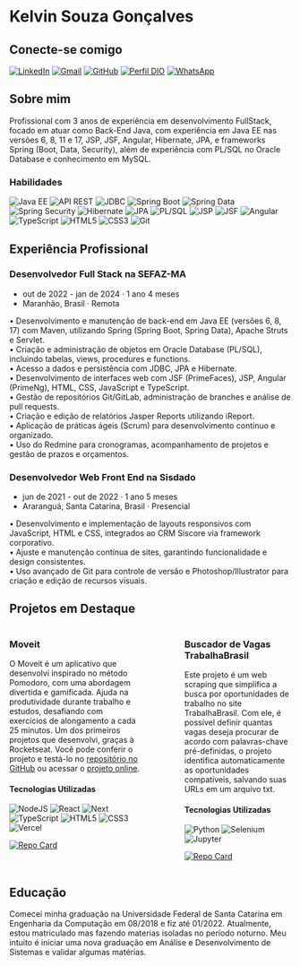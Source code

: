# Kelvin Souza Gonçalves

## Conecte-se comigo
[![LinkedIn](https://img.shields.io/badge/LinkedIn-0077B5?style=for-the-badge&logo=linkedin&logoColor=white)](https://www.linkedin.com/in/kelvin-souza-gon%C3%A7alves/)
[![Gmail](https://img.shields.io/badge/Gmail-333333?style=for-the-badge&logo=gmail&logoColor=red)](mailto:kelvinsouzag@gmail.com)
[![GitHub](https://img.shields.io/badge/GitHub-100000?style=for-the-badge&logo=github&logoColor=white)](https://github.com/kekoksg)
[![Perfil DIO](https://img.shields.io/badge/-Meu%20Perfil%20na%20DIO-30A3DC?style=for-the-badge)](https://web.dio.me/users/kelvinsouzag)
[![WhatsApp](https://img.shields.io/badge/WhatsApp-25D366?style=for-the-badge&logo=whatsapp&logoColor=white)](https://wa.me/5548991321208)

## Sobre mim

Profissional com 3 anos de experiência em desenvolvimento FullStack, focado em atuar como Back-End Java, com experiência em Java EE nas versões 6, 8, 11 e 17, JSP, JSF, Angular, Hibernate, JPA, e frameworks Spring (Boot, Data, Security), além de experiência com PL/SQL no Oracle Database e conhecimento em MySQL.

### Habilidades
![Java EE](https://img.shields.io/badge/Java_EE-007396?style=for-the-badge&logo=javaee&logoColor=white)
![API REST](https://img.shields.io/badge/API_REST-007396?style=for-the-badge&logo=rest&logoColor=white)
![JDBC](https://img.shields.io/badge/JDBC-007396?style=for-the-badge&logo=jdbc&logoColor=white)
![Spring Boot](https://img.shields.io/badge/Spring_Boot-6DB33F?style=for-the-badge&logo=spring-boot&logoColor=white)
![Spring Data](https://img.shields.io/badge/Spring_Data-6DB33F?style=for-the-badge&logo=spring-data&logoColor=white)
![Spring Security](https://img.shields.io/badge/Spring_Security-6DB33F?style=for-the-badge&logo=spring-security&logoColor=white)
![Hibernate](https://img.shields.io/badge/Hibernate-59666C?style=for-the-badge&logo=hibernate&logoColor=white)
![JPA](https://img.shields.io/badge/JPA-007396?style=for-the-badge&logo=jpa&logoColor=white)
![PL/SQL](https://img.shields.io/badge/PL/SQL-F80000?style=for-the-badge&logo=oracle&logoColor=white)
![JSP](https://img.shields.io/badge/JSP-007396?style=for-the-badge&logo=jsp&logoColor=white)
![JSF](https://img.shields.io/badge/JSF-007396?style=for-the-badge&logo=java&logoColor=white)
![Angular](https://img.shields.io/badge/Angular-DD0031?style=for-the-badge&logo=angular&logoColor=white)
![TypeScript](https://img.shields.io/badge/TypeScript-007ACC?style=for-the-badge&logo=typescript&logoColor=white)
![HTML5](https://img.shields.io/badge/HTML5-E34F26?style=for-the-badge&logo=html5&logoColor=white)
![CSS3](https://img.shields.io/badge/CSS3-1572B6?style=for-the-badge&logo=css3&logoColor=white)
![Git](https://img.shields.io/badge/Git-F05032?style=for-the-badge&logo=git&logoColor=white)

## Experiência Profissional

### Desenvolvedor Full Stack na SEFAZ-MA

- out de 2022 - jan de 2024 · 1 ano 4 meses
- Maranhão, Brasil · Remota

• Desenvolvimento e manutenção de back-end em Java EE (versões 6, 8, 17) com Maven, utilizando Spring (Spring Boot, Spring Data), Apache Struts e Servlet.</br>
• Criação e administração de objetos em Oracle Database (PL/SQL), incluindo tabelas, views, procedures e functions.</br>
• Acesso a dados e persistência com JDBC, JPA e Hibernate.</br>
• Desenvolvimento de interfaces web com JSF (PrimeFaces), JSP, Angular (PrimeNg), HTML, CSS, JavaScript e TypeScript.</br>
• Gestão de repositórios Git/GitLab, administração de branches e análise de pull requests.</br>
• Criação e edição de relatórios Jasper Reports utilizando iReport.</br>
• Aplicação de práticas ágeis (Scrum) para desenvolvimento contínuo e organizado.</br>
• Uso do Redmine para cronogramas, acompanhamento de projetos e gestão de prazos e orçamentos.</br>

### Desenvolvedor Web Front End na Sisdado

- jun de 2021 - out de 2022 · 1 ano 5 meses
- Araranguá, Santa Catarina, Brasil · Presencial

• Desenvolvimento e implementação de layouts responsivos com JavaScript, HTML e CSS, integrados ao CRM Siscore via framework corporativo.</br>
• Ajuste e manutenção contínua de sites, garantindo funcionalidade e design consistentes.</br>
• Uso avançado de Git para controle de versão e Photoshop/Illustrator para criação e edição de recursos visuais.</br>

## Projetos em Destaque

<div style="display: flex; gap: 5rem">
<div>

### Moveit

O Moveit é um aplicativo que desenvolvi inspirado no método Pomodoro, com uma abordagem divertida e gamificada. Ajuda na produtividade durante trabalho e estudos, desafiando com exercícios de alongamento a cada 25 minutos. Um dos primeiros projetos que desenvolvi, graças à Rocketseat. Você pode conferir o projeto e testá-lo no [repositório no GitHub](https://github.com/kekoksg/moveit-next) ou acessar o [projeto online](https://moveit-next-alpha-tan.vercel.app/).

#### Tecnologias Utilizadas

![NodeJS](https://img.shields.io/badge/node.js-6DA55F?style=for-the-badge&logo=node.js&logoColor=white)
![React](https://img.shields.io/badge/React-20232A?style=for-the-badge&logo=react&logoColor=61DAFB)
![Next](https://img.shields.io/badge/Next-black?style=for-the-badge&logo=next.js&logoColor=white)
![TypeScript](https://img.shields.io/badge/TypeScript-007ACC?style=for-the-badge&logo=typescript&logoColor=white)
![HTML5](https://img.shields.io/badge/HTML5-E34F26?style=for-the-badge&logo=html5&logoColor=white)
![CSS3](https://img.shields.io/badge/CSS3-1572B6?style=for-the-badge&logo=css3&logoColor=white)
![Vercel](https://img.shields.io/badge/vercel-%23000000.svg?style=for-the-badge&logo=vercel&logoColor=white)

[![Repo Card](https://github-readme-stats.vercel.app/api/pin/?username=kekoksg&repo=moveit-next&bg_color=000&border_color=30A3DC&show_icons=true&icon_color=30A3DC&title_color=E94D5F&text_color=FFF)](https://github.com/kekoksg/moveit-next)

</div>
<div>

### Buscador de Vagas TrabalhaBrasil
Este projeto é um web scraping que simplifica a busca por oportunidades de trabalho no site TrabalhaBrasil. Com ele, é possível definir quantas vagas deseja procurar de acordo com palavras-chave pré-definidas, o projeto identifica automaticamente as oportunidades compatíveis, salvando suas URLs em um arquivo txt.

#### Tecnologias Utilizadas

![Python](https://img.shields.io/badge/python-3670A0?style=for-the-badge&logo=python&logoColor=ffdd54)
![Selenium](https://img.shields.io/badge/selenium-43B02A?style=for-the-badge&logo=selenium&logoColor=white)
![Jupyter](https://img.shields.io/badge/Jupyter-3766AB?style=for-the-badge&logo=jupyter&logoColor=white)

[![Repo Card](https://github-readme-stats.vercel.app/api/pin/?username=kekoksg&repo=trabalhabrasil-job-scraper&bg_color=000&border_color=30A3DC&show_icons=true&icon_color=30A3DC&title_color=E94D5F&text_color=FFF)](https://github.com/kekoksg/trabalhabrasil-job-scraper)

</div>
</div>

## Educação

Comecei minha graduação na Universidade Federal de Santa Catarina em Engenharia da Computação em 08/2018 e fiz até 01/2022. Atualmente, estou matriculado mas fazendo materias isoladas no período noturno. Meu intuito é iniciar uma nova graduação em Análise e Desenvolvimento de Sistemas e validar algumas matérias.
